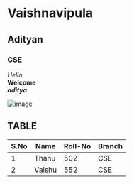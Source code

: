 # Vaishnavipula
## Adityan
### CSE
 *Hello*
 <br>
 **Welcome**
 </br>
 ***aditya***
 
![image](https://user-images.githubusercontent.com/84460580/142904866-e5e5fa49-68b2-42de-96db-ff3500f366fb.png)
## TABLE
|S.No| Name| Roll-No| Branch|
|----|-----|--------|-------|
|1|Thanu|502|CSE|
|2|Vaishu|552|CSE|
